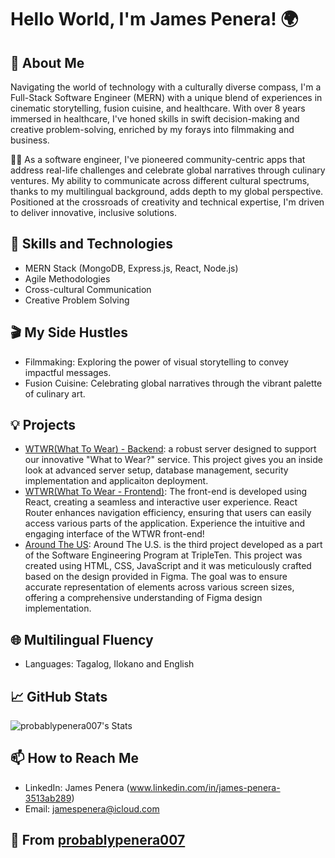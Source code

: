# Hello World, I'm James Penera! 🌍

## 🌟 About Me
Navigating the world of technology with a culturally diverse compass, I'm a Full-Stack Software Engineer (MERN) with a unique blend of experiences in cinematic storytelling, fusion cuisine, and healthcare. With over 8 years immersed in healthcare, I've honed skills in swift decision-making and creative problem-solving, enriched by my forays into filmmaking and business.

👨‍💻 As a software engineer, I've pioneered community-centric apps that address real-life challenges and celebrate global narratives through culinary ventures. My ability to communicate across different cultural spectrums, thanks to my multilingual background, adds depth to my global perspective. Positioned at the crossroads of creativity and technical expertise, I'm driven to deliver innovative, inclusive solutions.

## 🚀 Skills and Technologies
- MERN Stack (MongoDB, Express.js, React, Node.js)
- Agile Methodologies
- Cross-cultural Communication
- Creative Problem Solving

## 🎬 My Side Hustles
- Filmmaking: Exploring the power of visual storytelling to convey impactful messages.
- Fusion Cuisine: Celebrating global narratives through the vibrant palette of culinary art.

## 💡 Projects
- [WTWR(What To Wear) - Backend](https://github.com/probablypenera007/se_project_express): a robust server designed to support our innovative "What to Wear?" service. This project gives you an inside look at advanced server setup, database management, security implementation and applicaiton deployment.
- [WTWR(What To Wear - Frontend)](https://github.com/probablypenera007/se_project_react): The front-end is developed using React, creating a seamless and interactive user experience. React Router enhances navigation efficiency, ensuring that users can easily access various parts of the application. Experience the intuitive and engaging interface of the WTWR front-end!
- [Around The US](https://github.com/probablypenera007/se_project_aroundtheus): Around The U.S. is the third project developed as a part of the Software Engineering Program at TripleTen. This project was created using HTML, CSS, JavaScript and it was meticulously crafted based on the design provided in Figma. The goal was to ensure accurate representation of elements across various screen sizes, offering a comprehensive understanding of Figma design implementation.

## 🌐 Multilingual Fluency
- Languages: Tagalog, Ilokano and English

## 📈 GitHub Stats
![probablypenera007's Stats](https://github-readme-stats.vercel.app/api?username=probablypenera007&theme=vue-dark&show_icons=true&hide_border=true&count_private=true)

## 📫 How to Reach Me
- LinkedIn: James Penera (www.linkedin.com/in/james-penera-3513ab289)
- Email: [jamespenera@icloud.com](mailto:jamespenera@icloud.com)

## 🌟 From [probablypenera007](https://github.com/probablypenera007)

<!---
probablypenera007/probablypenera007 is a ✨ special ✨ repository because its `README.md` (this file) appears on your GitHub profile.
You can click the Preview link to take a look at your changes.
--->
